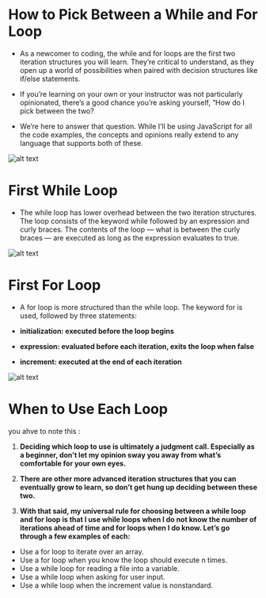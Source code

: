 # **How to Pick Between a While and For Loop**

* As a newcomer to coding, the while and for loops are the first two iteration structures you will learn. They’re critical to understand, as they open up a world of possibilities when paired with decision structures like if/else statements.

* If you’re learning on your own or your instructor was not particularly opinionated, there’s a good chance you’re asking yourself, “How do I pick between the two?

* We’re here to answer that question. While I’ll be using JavaScript for all the code examples, the concepts and opinions really extend to any language that supports both of these.

![alt text](https://miro.medium.com/max/875/0*VOxlYlu9D_URr9WW) 

# **First While Loop**
* The while loop has lower overhead between the two iteration structures. The loop consists of the keyword while followed by an expression and curly braces. The contents of the loop — what is between the curly braces — are executed as long as the expression evaluates to true.

![alt text](https://i.ytimg.com/vi/kUkqapBCsdE/hqdefault.jpg) 

# **First For Loop**
* A for loop is more structured than the while loop. The keyword for is used, followed by three statements:

* **initialization: executed before the loop begins**
* **expression: evaluated before each iteration, exits the loop when false**
* **increment: executed at the end of each iteration**

![alt text](https://i.ytimg.com/vi/GgAyEcbxUFo/hqdefault.jpg) 

# **When to Use Each Loop**
you ahve to note this :
1. **Deciding which loop to use is ultimately a judgment call. Especially as a beginner, don’t let my opinion sway you away from what’s comfortable for your own eyes.**
2. **There are other more advanced iteration structures that you can eventually grow to learn, so don’t get hung up deciding between these two.**
 
3. **With that said, my universal rule for choosing between a while loop and for loop is that I use while loops when I do not know the number of iterations ahead of time and for loops when I do know. Let’s go through a few examples of each:**

* Use a for loop to iterate over an array.
* Use a for loop when you know the loop should execute n times.
* Use a while loop for reading a file into a variable.
* Use a while loop when asking for user input.
* Use a while loop when the increment value is nonstandard.